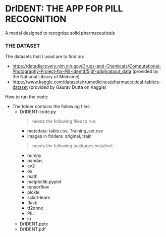 # DrIDENT: THE APP FOR PILL RECOGNITION
A model designed to recognize solid pharmaceuticals 

### THE DATASET

The datasets that I used are to find on:
- https://datadiscovery.nlm.nih.gov/Drugs-and-Chemicals/Computational-Photography-Project-for-Pill-Identif/5jdf-gdqh/about_data (provided by the National Library of Medicine)
- https://www.kaggle.com/datasets/trumedicines/pharmaceutical-tablets-dataset (provided by Gaurav Dutta on Kaggle)

How to run the code:
- The folder contains the following files:
  - DrIDENT-code.py
    > needs the following files to run:
      - metadata: table.csv, Training_set.csv
      - images in folders: original, train
    > needs the following packages installed:
      - numpy
      - pandas
      - cv2
      - os
      - math
      - matplotlib.pyplot
      - tensorflow
      - pickle
      - scikit-learn
      - flask
      - tf2onnx
      - PIL
      - io
  - DrIDENT.pptx
  - DrIDENT.pdf
